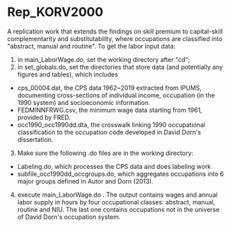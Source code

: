 # Rep_KORV2000
A replication work that extends the findings on skill premium to capital-skill complementarity and substitutability, where occupations are classified into "abstract, manual and routine". 
To get the labor input data:
1. in main_LaborWage.do, set the working directory after "cd";
2. in set_globals.do, set the directories that store data (and potentially any figures and tables), which includes
 - cps_00004.dat, the CPS data 1962~2019 extracted from IPUMS, documenting cross-sections of individual income, occupation (in the 1990 system) and socioeconomic information.
 - FEDMINNFRWG.csv, the minimum wage data starting from 1961, provided by FRED.
 - occ1990_occ1990dd.dta, the crosswalk linking 1990 occupational classification to the occupation code developed in David Dorn's dissertation. 
 
3. Make sure the following .do files are in the working directory: 
 - Labeling.do, which processes the CPS data and does labeling work
 - subfile_occ1990dd_occgroups.do,  which aggregates occupations into 6 major groups defined in Autor and Dorn (2013). 
 
4. execute main_LaborWage.do . The output contains wages and annual labor supply in hours by four occupational classes: abstract, manual, routine and NIU. The last one contains occupations not in the universe of David Dorn's occupation system. 
